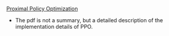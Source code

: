 [Proximal Policy Optimization](PPO_implementation_details.pdf)

- The pdf is not a summary, but a detailed description of the implementation details of PPO.